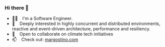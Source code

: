 ### Hi there 👋

- 👨‍💻 &ensp; I'm a Software Engineer.
- 🔌 &ensp; Deeply interested in highly concurrent and distributed environments, reactive and event-driven architecture, performance and resiliency.
- 🌱 &ensp; Open to collaborate on climate tech initiatives
- 📫 &ensp; Check out: [margostino.com](https://margostino.com)

